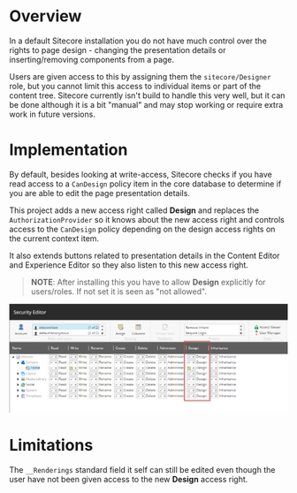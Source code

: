 Overview
========
In a default Sitecore installation you do not have much control over the rights to page design - changing the 
presentation details or inserting/removing components from a page.

Users are given access to this by assigning them the `sitecore/Designer` role, but you cannot limit this access to 
individual items or part of the content tree. Sitecore currently isn't build to handle this very well, but it can be 
done although it is a bit "manual" and may stop working or require extra work in future versions.

Implementation
==============
By default, besides looking at write-access, Sitecore checks if you have read access to a `CanDesign` policy item in the
core database to determine if you are able to edit the page presentation details.

This project adds a new access right called **Design** and replaces the `AuthorizationProvider` so it knows about the 
new access right and controls access to the `CanDesign` policy depending on the design access rights on the current context item.

It also extends buttons related to presentation details in the Content Editor and Experience Editor so they also 
listen to this new access right.

> **NOTE**: After installing this you have to allow **Design** explicitly for users/roles.
> If not set it is seen as "not allowed".

![Security Editor](assets/readme/security_editor.png?raw=true)

Limitations
===========
The `__Renderings` standard field it self can still be edited even though the user have not been given access to the new 
**Design** access right.